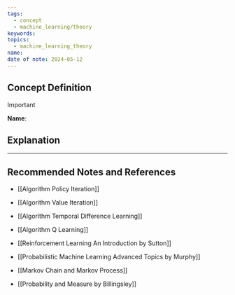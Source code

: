 ```yaml
---
tags:
  - concept
  - machine_learning/theory
keywords: 
topics:
  - machine_learning_theory
name: 
date of note: 2024-05-12
---
```


## Concept Definition

>[!important]
>**Name**: 



## Explanation





-----------
##  Recommended Notes and References

- [[Algorithm Policy Iteration]]
- [[Algorithm Value Iteration]]
- [[Algorithm Temporal Difference Learning]]
- [[Algorithm Q Learning]]

- [[Reinforcement Learning An Introduction by Sutton]]
- [[Probabilistic Machine Learning Advanced Topics by Murphy]]

- [[Markov Chain and Markov Process]]
- [[Probability and Measure by Billingsley]]

